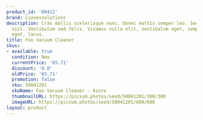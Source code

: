 ```yaml
---
product_id: '00412'
brand: Lionessolutions
description: Cras mollis scelerisque nunc. Donec mattis semper leo. Sed posuere vestibulum
  nisl. Vestibulum sed felis. Vivamus nulla elit, vestibulum eget, semper et, scelerisque
  eget, lacus.
title: Foo Vacuum Cleaner
skus:
- available: true
  condition: New
  currentPrice: '65.71'
  discount: '0.0'
  oldPrice: '65.71'
  promotion: false
  sku: S0041201
  skuName: Foo Vacuum Cleaner - Azure
  thumbnailURL: https://picsum.photos/seed/S0041201/300/300
  imageURL: https://picsum.photos/seed/S0041201/600/600
layout: product
---
```

